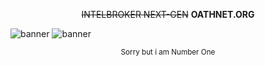 <p align="center">
  <del>INTELBROKER NEXT-GEN</del> <strong>OATHNET.ORG</strong>
</p>

![banner](https://placehold.co/1000x200/000/FFF?text=IntelBroker+Next-Gen)
![banner](https://placehold.co/1000x200/000/FFF?text=Find+Information+About+Anyone,+Anywhere)
<p align="center"> <sub>Sorry but i am Number One</sub> </p>
